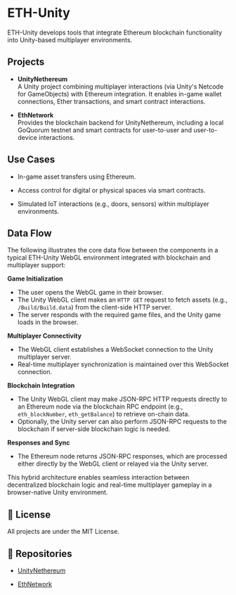 # ETH-Unity

ETH-Unity develops tools that integrate Ethereum blockchain functionality into Unity-based multiplayer environments.

## Projects

-   **UnityNethereum**  
    A Unity project combining multiplayer interactions (via Unity's Netcode for GameObjects) with Ethereum integration. It enables in-game wallet connections, Ether transactions, and smart contract interactions.
    
-   **EthNetwork**  
    Provides the blockchain backend for UnityNethereum, including a local GoQuorum testnet and smart contracts for user-to-user and user-to-device interactions.
    

## Use Cases

-   In-game asset transfers using Ethereum.
    
-   Access control for digital or physical spaces via smart contracts.
    
-   Simulated IoT interactions (e.g., doors, sensors) within multiplayer environments.

## Data Flow

The following illustrates the core data flow between the components in a typical ETH-Unity WebGL environment integrated with blockchain and multiplayer support:

**Game Initialization**  
   - The user opens the WebGL game in their browser.
   - The Unity WebGL client makes an `HTTP GET` request to fetch assets (e.g., `/Build/Build.data`) from the client-side HTTP server.
   - The server responds with the required game files, and the Unity game loads in the browser.

**Multiplayer Connectivity**  
   - The WebGL client establishes a WebSocket connection to the Unity multiplayer server.
   - Real-time multiplayer synchronization is maintained over this WebSocket connection.

**Blockchain Integration**  
   - The Unity WebGL client may make JSON-RPC HTTP requests directly to an Ethereum node via the blockchain RPC endpoint (e.g., `eth_blockNumber`, `eth_getBalance`) to retrieve on-chain data.
   - Optionally, the Unity server can also perform JSON-RPC requests to the blockchain if server-side blockchain logic is needed.

**Responses and Sync**  
   - The Ethereum node returns JSON-RPC responses, which are processed either directly by the WebGL client or relayed via the Unity server.

This hybrid architecture enables seamless interaction between decentralized blockchain logic and real-time multiplayer gameplay in a browser-native Unity environment.


## 📄 License

All projects are under the MIT License.

## 🔗 Repositories

-   [UnityNethereum](https://github.com/ETH-Unity/UnityNethereum)
    
-   [EthNetwork](https://github.com/ETH-Unity/EthNetwork)
